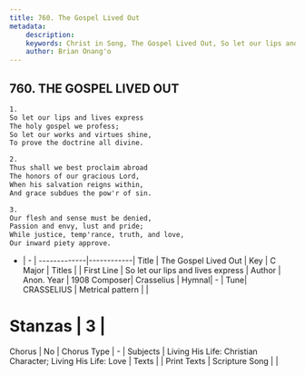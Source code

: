 ```yaml
---
title: 760. The Gospel Lived Out
metadata:
    description: 
    keywords: Christ in Song, The Gospel Lived Out, So let our lips and lives express, 
    author: Brian Onang'o
---
```



## 760. THE GOSPEL LIVED OUT

```txt
1.
So let our lips and lives express
The holy gospel we profess;
So let our works and virtues shine,
To prove the doctrine all divine.

2.
Thus shall we best proclaim abroad
The honors of our gracious Lord,
When his salvation reigns within,
And grace subdues the pow'r of sin.

3.
Our flesh and sense must be denied,
Passion and envy, lust and pride;
While justice, temp'rance, truth, and love,
Our inward piety approve.


```

- |   -  |
-------------|------------|
Title | The Gospel Lived Out |
Key | C Major |
Titles |  |
First Line | So let our lips and lives express |
Author | Anon.
Year | 1908
Composer| Crasselius |
Hymnal|  - |
Tune| CRASSELIUS |
Metrical pattern | |
# Stanzas | 3 |
Chorus | No |
Chorus Type | - |
Subjects | Living His Life: Christian Character; Living His Life: Love |
Texts |  |
Print Texts | 
Scripture Song |  |
  
